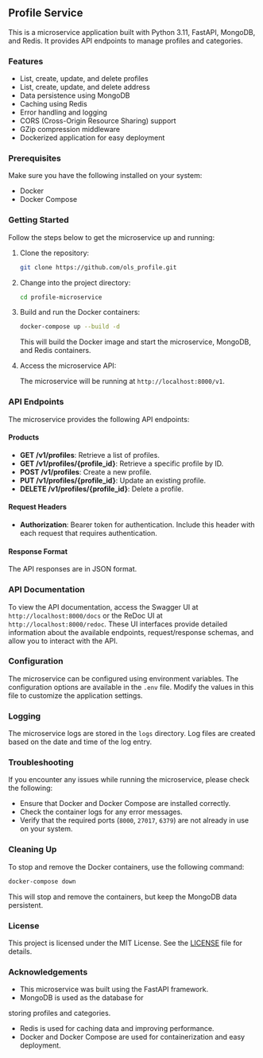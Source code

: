 ## Profile Service

This is a microservice application built with Python 3.11, FastAPI, MongoDB, and Redis. It provides API endpoints to manage profiles and categories.

### Features

- List, create, update, and delete profiles
- List, create, update, and delete address
- Data persistence using MongoDB
- Caching using Redis
- Error handling and logging
- CORS (Cross-Origin Resource Sharing) support
- GZip compression middleware
- Dockerized application for easy deployment

### Prerequisites

Make sure you have the following installed on your system:

- Docker
- Docker Compose

### Getting Started

Follow the steps below to get the microservice up and running:

1. Clone the repository:

   ```bash
   git clone https://github.com/ols_profile.git
   ```

2. Change into the project directory:

   ```bash
   cd profile-microservice
   ```

3. Build and run the Docker containers:

   ```bash
   docker-compose up --build -d
   ```

   This will build the Docker image and start the microservice, MongoDB, and Redis containers.

4. Access the microservice API:

   The microservice will be running at `http://localhost:8000/v1`.

### API Endpoints

The microservice provides the following API endpoints:

#### Products

- **GET /v1/profiles**: Retrieve a list of profiles.
- **GET /v1/profiles/{profile_id}**: Retrieve a specific profile by ID.
- **POST /v1/profiles**: Create a new profile.
- **PUT /v1/profiles/{profile_id}**: Update an existing profile.
- **DELETE /v1/profiles/{profile_id}**: Delete a profile.

#### Request Headers

- **Authorization**: Bearer token for authentication. Include this header with each request that requires authentication.

#### Response Format

The API responses are in JSON format.

### API Documentation

To view the API documentation, access the Swagger UI at `http://localhost:8000/docs` or the ReDoc UI at `http://localhost:8000/redoc`. These UI interfaces provide detailed information about the available endpoints, request/response schemas, and allow you to interact with the API.

### Configuration

The microservice can be configured using environment variables. The configuration options are available in the `.env` file. Modify the values in this file to customize the application settings.

### Logging

The microservice logs are stored in the `logs` directory. Log files are created based on the date and time of the log entry.

### Troubleshooting

If you encounter any issues while running the microservice, please check the following:

- Ensure that Docker and Docker Compose are installed correctly.
- Check the container logs for any error messages.
- Verify that the required ports (`8000`, `27017`, `6379`) are not already in use on your system.

### Cleaning Up

To stop and remove the Docker containers, use the following command:

```bash
docker-compose down
```

This will stop and remove the containers, but keep the MongoDB data persistent.

### License

This project is licensed under the MIT License. See the [LICENSE](LICENSE) file for details.

### Acknowledgements

- This microservice was built using the FastAPI framework.
- MongoDB is used as the database for

 storing profiles and categories.
- Redis is used for caching data and improving performance.
- Docker and Docker Compose are used for containerization and easy deployment.